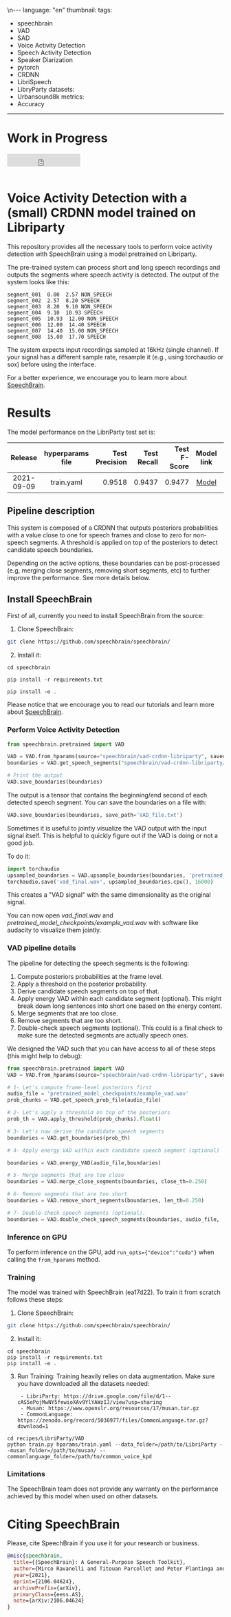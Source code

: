 \n---
language: "en"
thumbnail:
tags:
- speechbrain
- VAD
- SAD
- Voice Activity Detection
- Speech Activity Detection
- Speaker Diarization
- pytorch
- CRDNN
- LibriSpeech
- LibryParty
datasets:
- Urbansound8k
metrics:
- Accuracy

---

# Work in Progress
<iframe src="https://ghbtns.com/github-btn.html?user=speechbrain&repo=speechbrain&type=star&count=true&size=large&v=2" frameborder="0" scrolling="0" width="170" height="30" title="GitHub"></iframe>
<br/><br/>

# Voice Activity Detection with a (small) CRDNN model trained on Libriparty

This repository provides all the necessary tools to perform voice activity detection with SpeechBrain using a model pretrained on Libriparty.

The pre-trained system can process short and long speech recordings and outputs the segments where speech activity is detected. 
The output of the system looks like this:

```
segment_001  0.00  2.57 NON_SPEECH
segment_002  2.57  8.20 SPEECH
segment_003  8.20  9.10 NON_SPEECH
segment_004  9.10  10.93 SPEECH
segment_005  10.93  12.00 NON_SPEECH
segment_006  12.00  14.40 SPEECH
segment_007  14.40  15.00 NON_SPEECH
segment_008  15.00  17.70 SPEECH
```

The system expects input recordings sampled at 16kHz (single channel).
If your signal has a different sample rate, resample it (e.g., using torchaudio or sox) before using the interface.

For a better experience, we encourage you to learn more about
[SpeechBrain](https://speechbrain.github.io).

# Results
The model performance on the LibriParty test set is:

| Release | hyperparams file | Test Precision | Test Recall | Test F-Score | Model link | GPUs |
|:-------------:|:---------------------------:| -----:| -----:| --------:| :-----------:|  :-----------:|
| 2021-09-09 | train.yaml |  0.9518 | 0.9437 | 0.9477 | [Model](https://drive.google.com/drive/folders/1YLYGuiyuTH0D7fXOOp6cMddfQoM74o-Y?usp=sharing) | 1xV100 16GB


## Pipeline description
This system is composed of a CRDNN that outputs posteriors probabilities with a value close to one for speech frames and close to zero for non-speech segments. 
A threshold is applied on top of the posteriors to detect candidate speech boundaries. 

Depending on the active options, these boundaries can be post-processed  (e.g, merging close segments, removing short segments, etc) to further improve the performance. See more details below.

## Install SpeechBrain

First of all, currently you need to install SpeechBrain from the source:

1. Clone SpeechBrain:

```bash
git clone https://github.com/speechbrain/speechbrain/
```

2. Install it:

```
cd speechbrain

pip install -r requirements.txt

pip install -e .
```

Please notice that we encourage you to read our tutorials and learn more about
[SpeechBrain](https://speechbrain.github.io).

### Perform Voice Activity Detection

```python
from speechbrain.pretrained import VAD

VAD = VAD.from_hparams(source="speechbrain/vad-crdnn-libriparty", savedir="pretrained_models/vad-crdnn-libriparty")
boundaries = VAD.get_speech_segments("speechbrain/vad-crdnn-libriparty/example_vad.wav")

# Print the output
VAD.save_boundaries(boundaries)
```
The output is a tensor that contains the beginning/end second of each
detected speech segment. You can save the boundaries on a file with:

```python
VAD.save_boundaries(boundaries, save_path='VAD_file.txt')
```

Sometimes it is useful to jointly visualize the VAD output with the input signal itself. This is helpful to quickly figure out if the VAD is doing or not a good job.  

To do it:

```python
import torchaudio
upsampled_boundaries = VAD.upsample_boundaries(boundaries, 'pretrained_model_checkpoints/example_vad.wav')    
torchaudio.save('vad_final.wav', upsampled_boundaries.cpu(), 16000) 
```  

This creates a "VAD signal" with the same dimensionality as the original signal. 

You can now open *vad_final.wav* and *pretrained_model_checkpoints/example_vad.wav* with software like audacity to visualize them jointly. 


### VAD pipeline details
The pipeline for detecting the speech segments is the following:
1. Compute posteriors probabilities at the frame level.
2. Apply a threshold on the posterior probability.
3. Derive candidate speech segments on top of that.
4. Apply energy VAD within each candidate segment (optional). This might break down long sentences into short one based on the energy content.
5. Merge segments that are too close.
6. Remove segments that are too short.
7. Double-check speech segments (optional). This could is a final check to make sure the detected segments are actually speech ones.

We designed the VAD such that you can have access to all of these steps (this might help to debug):


```python
from speechbrain.pretrained import VAD
VAD = VAD.from_hparams(source="speechbrain/vad-crdnn-libriparty", savedir="pretrained_models/vad-crdnn-libriparty")

# 1- Let's compute frame-level posteriors first
audio_file = 'pretrained_model_checkpoints/example_vad.wav'
prob_chunks = VAD.get_speech_prob_file(audio_file)

# 2- Let's apply a threshold on top of the posteriors
prob_th = VAD.apply_threshold(prob_chunks).float()

# 3- Let's now derive the candidate speech segments
boundaries = VAD.get_boundaries(prob_th)

# 4- Apply energy VAD within each candidate speech segment (optional)

boundaries = VAD.energy_VAD(audio_file,boundaries)

# 5- Merge segments that are too close
boundaries = VAD.merge_close_segments(boundaries, close_th=0.250)

# 6- Remove segments that are too short
boundaries = VAD.remove_short_segments(boundaries, len_th=0.250)

# 7- Double-check speech segments (optional).
boundaries = VAD.double_check_speech_segments(boundaries, audio_file,  speech_th=0.5)
``` 


### Inference on GPU
To perform inference on the GPU, add  `run_opts={"device":"cuda"}`  when calling the `from_hparams` method.

### Training
The model was trained with SpeechBrain (ea17d22).
To train it from scratch follows these steps:
1. Clone SpeechBrain:
```bash
git clone https://github.com/speechbrain/speechbrain/
```
2. Install it:
```
cd speechbrain
pip install -r requirements.txt
pip install -e .
```

3. Run Training:
Training heavily relies on data augmentation.  Make sure you have downloaded all the datasets needed:

		- LibriParty: https://drive.google.com/file/d/1--cAS5ePojMwNY5fewioXAv9YlYAWzIJ/view?usp=sharing
		- Musan: https://www.openslr.org/resources/17/musan.tar.gz
		- CommonLanguage: https://zenodo.org/record/5036977/files/CommonLanguage.tar.gz?download=1

```
cd recipes/LibriParty/VAD
python train.py hparams/train.yaml --data_folder=/path/to/LibriParty --musan_folder=/path/to/musan/ --commonlanguage_folder=/path/to/common_voice_kpd
```

### Limitations
The SpeechBrain team does not provide any warranty on the performance achieved by this model when used on other datasets.

# **Citing SpeechBrain**
Please, cite SpeechBrain if you use it for your research or business.


```bibtex
@misc{speechbrain,
  title={{SpeechBrain}: A General-Purpose Speech Toolkit},
  author={Mirco Ravanelli and Titouan Parcollet and Peter Plantinga and Aku Rouhe and Samuele Cornell and Loren Lugosch and Cem Subakan and Nauman Dawalatabad and Abdelwahab Heba and Jianyuan Zhong and Ju-Chieh Chou and Sung-Lin Yeh and Szu-Wei Fu and Chien-Feng Liao and Elena Rastorgueva and François Grondin and William Aris and Hwidong Na and Yan Gao and Renato De Mori and Yoshua Bengio},
  year={2021},
  eprint={2106.04624},
  archivePrefix={arXiv},
  primaryClass={eess.AS},
  note={arXiv:2106.04624}
}
```
